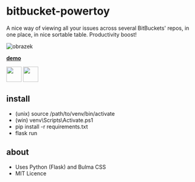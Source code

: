 # bitbucket-powertoy
A nice way of viewing all your issues across several BitBuckets' repos, in one place, in nice sortable table. Productivity boost!

![obrazek](https://user-images.githubusercontent.com/5922575/170380860-7b8bfae5-33a6-4d96-ac39-9fa136070aa5.png)

**[demo](https://bitbucket.skoula.cz)**

<a href="https://www.buymeacoffee.com/mskoula"><img src="https://www.buymeacoffee.com/assets/img/guidelines/download-assets-sm-1.svg" height="40"></a>
<a href="https://paypal.me/truehipstercz?country.x=CZ&locale.x=en_US"><img src="https://github.com/andreostrovsky/donate-with-paypal/blob/master/blue.svg" height="40"></a>

## install
* (unix) source /path/to/venv/bin/activate
* (win) venv\Scripts\Activate.ps1
* pip install -r requirements.txt
* flask run

## about
* Uses Python (Flask) and Bulma CSS
* MIT Licence
